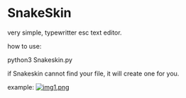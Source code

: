 # SnakeSkin
very simple, typewritter esc text editor.

how to use:

python3 Snakeskin.py <filename>

if Snakeskin cannot find your file, it will create one for you.

example:
[![img1.png](https://i.postimg.cc/v8qLgxJL/img1.png)](https://postimg.cc/5jzFDyN6)
